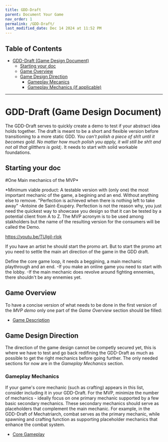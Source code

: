```yaml
---
title: GDD-Draft
parent: Document Your Game
nav_order: 1
permalink: /GDD-Draft/
last_modified_date: Dec 14 2024 at 11:52 PM
---
```


## Table of Contents
- [GDD-Draft (Game Design Document)](#gdd-draft-game-design-document)
  - [Starting your doc](#starting-your-doc)
  - [Game Overview](#game-overview)
  - [Game Design Direction](#game-design-direction)
    - [Gameplay Mecanics](#gameplay-mecanics)
    - [Gameplay Mechanics (if applicable)](#gameplay-mechanics-if-applicable)

---

# GDD-Draft (Game Design Document)

The GDD-Draft serves to quickly create a demo to test if your abstract idea holds together. The draft is meant to be a short and flexible version before transitioning to a more static GDD. *You can't polish a piece of sh!t until it becomes gold. No matter how much polish you apply, it will still be sh!t and not all that glitthers is gold;*. It needs to start with solid workable foundations.

## Starting your doc

#One Main mechanics of the MVP*

*Minimum viable product: A testable version with (only one) the most important mechanic of the game, a begining and an end. Without anything else to remove.
"Perfection is achieved when there is nothing left to take away" -Antoine de Saint-Exupéry. 
Perfection is not the reason why, you just need the quickest way to showcase you design so that it can be tested by a potential client from A to Z.
The MVP acronym is to be used among stakholders but the name of the resulting version for the consumers will be called the Demo.

https://youtu.be/TUlgiI-rIok

If you have an artist he should start the promo art. But to start the promo art you need to settle the main art direction of the game in the GDD draft.

Define the core game loop, it needs a beggining, a main mechanic playthrough and an end.
-If you make an online game you need to start with the lobby.
-If the main mechanic does revolve around fighting ennemies, there shouldn't be any ennemies yet.

## Game Overview
To have a concise version of what needs to be done in the first version of the *MVP demo* only one part of the *Game Overview* section should be filled:

- [Game Description](/GameDevelopment/GDD/game-overview/game-description/)

## Game Design Direction
The direction of the game design cannot be competly secured yet, this is where we have to test and go back redifining the GDD-Draft as much as possible to get the right mechanics before going further. The only needed sections for now are in the *Gameplay Mechanics* section.

### Gameplay Mechanics
If your game's core mechanic (such as crafting) appears in this list, consider including it in your GDD-Draft. For the MVP, minimize the number of mechanics - ideally focus on one primary mechanic supported by a few basic secondary mechanics. These secondary mechanics should serve as placeholders that complement the main mechanic. For example, in the GDD-Draft of Mechatriarch, combat serves as the primary mechanic, while spawning and crafting function as supporting placeholder mechanics that enhance the combat system.
- [Core Gameplay](/GameDevelopment/GDD/game-design-direction/gameplay-mechanics/core-gameplay/)


